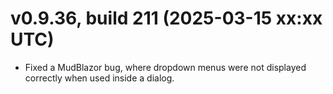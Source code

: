 # v0.9.36, build 211 (2025-03-15 xx:xx UTC)
- Fixed a MudBlazor bug, where dropdown menus were not displayed correctly when used inside a dialog.